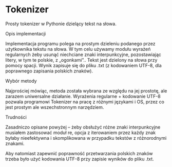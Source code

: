 # Tokenizer
Prosty tokenizer w Pythonie dzielący tekst na słowa.

Opis implementacji

Implementacja programu polega na prostym dzieleniu podanego przez użytkownika tekstu na słowa. W tym celu używamy modułu wyrażeń regularnych żeby usunąć niechciane  znaki interpunkcyjne, pozostawiając litery, w tym te polskie, z „ogonkami”.. Tekst jest dzielony na słowa przy pomocy spacji. Wynik zapisuje się do pliku .txt (z kodowaniem UTF-8, dla poprawnego zapisania polskich znaków).

Wybór metody

Najprościej mówiąc, metoda została wybrana ze względu na jej prostotę, ale zarazem uniwersalne działanie. Wyrażenia regularne + kodowanie UTF-8 pozwala programowi Tokenizer na pracę z różnymi językami i OS, przez co jest prostym ale wszechstronnym narzędziem.

Trudności

Zasadniczo opisane powyżej – żeby obsłużyć różne znaki interpunkcyjne musiałem zastosować moduł re, opcja z iterowaniem przez każdy znak byłaby nieefektywna i skomplikowana w przypadku tekstów z różnorodnymi znakami. 

Aby natomiast zapewnić poprawność przetwarzania polskich znaków trzeba było użyć kodowania UTF-8 przy zapisie wyników do pliku .txt.

